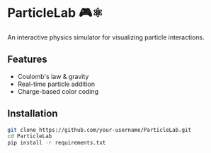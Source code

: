# ParticleLab 🎮⚛️

An interactive physics simulator for visualizing particle interactions.

## Features
- Coulomb's law & gravity
- Real-time particle addition
- Charge-based color coding

## Installation
```bash
git clone https://github.com/your-username/ParticleLab.git
cd ParticleLab
pip install -r requirements.txt
